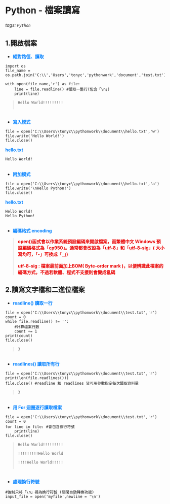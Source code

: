 # Python - 檔案讀寫

###### tags: `Python`

## 1.開啟檔案

* <font color="#0080FF">**絕對路徑、讀取**</font>

```python=+
import os
file_name = os.path.join('C:\\','Users','tonyc','pythonwork','document','test.txt')

with open(file_name,'r') as file:
    line = file.readline() #讀取一整行(包含「\n」)
    print(line)
```

> ```Hello World!!!!!!!!!```</br>
> ``` ```
##
* <font color="#0080FF">**寫入模式**</font>

```python=+
file = open('C:\\Users\\tonyc\\pythonwork\\document\\hello.txt','w')
file.write('Hello World!')
file.close()
```

<font color="#0080FF">**hello.txt**</font>

```python=+
Hello World!
```
##
* <font color="#0080FF">**附加模式**</font>

```python=+
file = open('C:\\Users\\tonyc\\pythonwork\\document\\hello.txt','a')
file.write('\nHello Python!')
file.close()
```

<font color="#0080FF">**hello.txt**</font>

```python=+
Hello World!
Hello Python!
```
##
* <font color="#0080FF">**編碼格式 encoding**</font>

> <font color="#EA0000">**open()函式會以作業系統預設編碼來開啟檔案，而繁體中文 Windows 預設編碼格式為「cp950」。通常都會改設為「utf-8」和「utf-8-sig」( 大小寫均可，「-」可換成「_」)</br></br>utf-8-sig : 檔案最前面加上BOM( Byte-order mark )，以便辨識此檔案的編碼方式，不過若軟體、程式不支援則會變成亂碼**</font>

## 2.讀寫文字檔和二進位檔案

* <font color="#0080FF">**readline() 讀取一行**</font>

```python=+
file = open('C:\\Users\\tonyc\\pythonwork\\document\\test.txt','r')
count = 0
while file.readline() != '':
    #計算檔案行數
    count += 1
print(count)
file.close()
```

> ```3```
##
* <font color="#0080FF">**readlines() 讀取所有行**</font>

```python=+
file = open('C:\\Users\\tonyc\\pythonwork\\document\\test.txt','r')
print(len(file.readlines()))
file.close() #readline 和 readlines 皆可用參數指定每次讀取資料量
```

> ```3```
##
* <font color="#0080FF">**用 For 迴圈逐行讀取檔案**</font>

```python=+
file = open('C:\\Users\\tonyc\\pythonwork\\document\\test.txt','r')
count = 0
for line in file: #會包含換行符號
    print(line)
file.close()
```

> ```Hello World!!!!!!!!!```</br>
> ``` ```</br>
> ```!!!!!!!!!Hello World```</br>
> ``` ```</br>
> ```!!!!Hello World!!!!!```</br>
> ``` ```
##
* <font color="#0080FF">**處理換行符號**</font>

```python=+
#強制只將「\n」視為換行符號 (關閉自動轉換功能)
input_file = open('myfile',newline = '\n')
```
